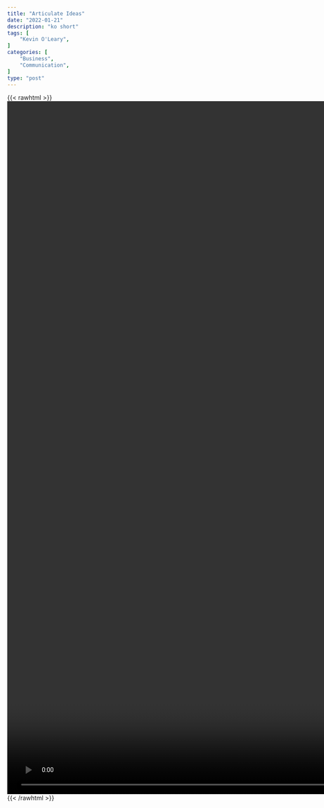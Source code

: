 ```yaml
---
title: "Articulate Ideas"
date: "2022-01-21"
description: "ko short"
tags: [
    "Kevin O'Leary",
]
categories: [
    "Business",
    "Communication",
]
type: "post"
---
```

{{< rawhtml >}}
    <video style="height:40vh;width:auto" overflow="hidden" controls>
        <source src="https://clips.dev00ps.com/Kevin%20O%27Leary/articulate_ideas.mp4" type="video/mp4"> 
    </video>
{{< /rawhtml >}}